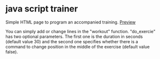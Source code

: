 # java script trainer
Simple HTML page to program an accompanied training. [Preview](http://htmlpreview.github.io/?https://github.com/PeterParkerSH/java-script-trainer/blob/main/index.html)

You can simply add or change lines in the "workout" function.
"do_exercie" has two optional parameters. The first one is the duration in seconds (default value 30) and the second one specifies whether there is a command to change position in the middle of the exercise (default value false). 



